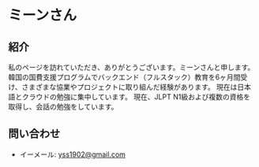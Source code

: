 # ミーンさん

## 紹介
私のページを訪れていただき、ありがとうございます。ミーンさんと申します。
韓国の国費支援プログラムでバックエンド（フルスタック）教育を6ヶ月間受け、さまざまな協業やプロジェクトに取り組んだ経験があります。
現在は日本語とクラウドの勉強に集中しています。
現在、JLPT N1級および複数の資格を取得し、会話の勉強をしています。

## 問い合わせ
- イーメール: yss1902@gmail.com
